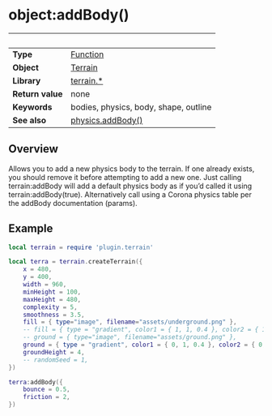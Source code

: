 # object:addBody()

|                      | &nbsp;
| -------------------- | ---------------------------------------------------------------
| __Type__             | [Function](https://docs.coronalabs.com/api/type/Function.html)
| __Object__           | [Terrain](Readme.markdown)
| __Library__          | [terrain.*](Readme.markdown)
| __Return value__     | none
| __Keywords__         | bodies, physics, body, shape, outline
| __See also__         | [physics.addBody()](https://docs.coronalabs.com/api/library/physics/addBody.html)


## Overview

Allows you to add a new physics body to the terrain. If one already exists, you should remove it before attempting to add a new one. Just calling terrain:addBody will add a default physics body as if you’d called it using terrain:addBody(true). Alternatively call using a Corona physics table per the addBody documentation (params).


## Example

``````lua
local terrain = require 'plugin.terrain'

local terra = terrain.createTerrain({
    x = 480,
    y = 400,
    width = 960,
    minHeight = 100,
    maxHeight = 480,
    complexity = 5,
    smoothness = 3.5,
    fill = { type="image", filename="assets/underground.png" },
    -- fill = { type = "gradient", color1 = { 1, 1, 0.4 }, color2 = { 1, 1, 0, 0.2 }, direction = "down" },
    -- ground = { type="image", filename="assets/ground.png" },
    ground = { type = "gradient", color1 = { 0, 1, 0.4 }, color2 = { 0, 1, 0, 0.2 }, direction = "down" },
    groundHeight = 4,
    -- randomSeed = 1,
})

terra:addBody({
    bounce = 0.5,
    friction = 2,
})
``````

